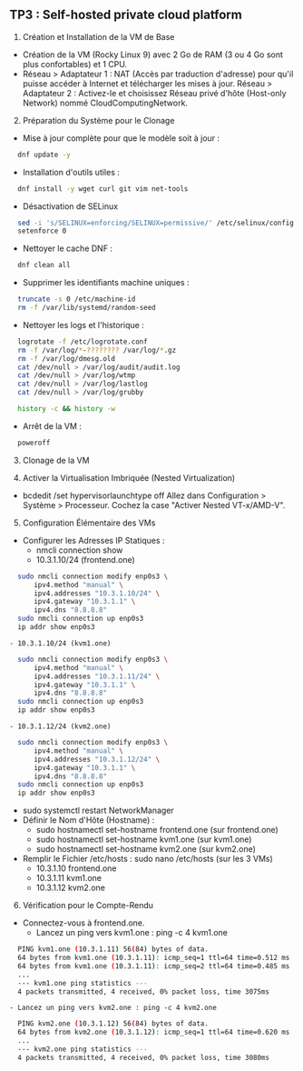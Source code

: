 ## TP3 : Self-hosted private cloud platform

1. Création et Installation de la VM de Base
 - Création de la VM (Rocky Linux 9) avec 2 Go de RAM (3 ou 4 Go sont plus confortables) et 1 CPU.
 - Réseau > Adaptateur 1 : NAT (Accès par traduction d'adresse) pour qu'il puisse accéder à Internet et télécharger les mises à jour. Réseau > Adaptateur 2 : Activez-le et choisissez Réseau privé d'hôte (Host-only Network) nommé CloudComputingNetwork.

2. Préparation du Système pour le Clonage
 - Mise à jour complète pour que le modèle soit à jour : 
```bash 
  dnf update -y 
```

 - Installation d'outils utiles : 
```bash
  dnf install -y wget curl git vim net-tools 
```

 - Désactivation de SELinux
```bash
  sed -i 's/SELINUX=enforcing/SELINUX=permissive/' /etc/selinux/config
  setenforce 0
```

 - Nettoyer le cache DNF : 
```bash 
  dnf clean all 
```

 - Supprimer les identifiants machine uniques : 
```bash 
  truncate -s 0 /etc/machine-id
  rm -f /var/lib/systemd/random-seed
```

 - Nettoyer les logs et l'historique : 
```bash 
  logrotate -f /etc/logrotate.conf
  rm -f /var/log/*-???????? /var/log/*.gz
  rm -f /var/log/dmesg.old
  cat /dev/null > /var/log/audit/audit.log
  cat /dev/null > /var/log/wtmp
  cat /dev/null > /var/log/lastlog
  cat /dev/null > /var/log/grubby

  history -c && history -w
```

 - Arrêt de la VM : 
```bash 
  poweroff
```

3. Clonage de la VM

4. Activer la Virtualisation Imbriquée (Nested Virtualization)
 - bcdedit /set hypervisorlaunchtype off
Allez dans Configuration > Système > Processeur.
Cochez la case "Activer Nested VT-x/AMD-V".

5. Configuration Élémentaire des VMs
 - Configurer les Adresses IP Statiques : 
    - nmcli connection show 
    - 10.3.1.10/24 (frontend.one)
```bash
  sudo nmcli connection modify enp0s3 \
      ipv4.method "manual" \
      ipv4.addresses "10.3.1.10/24" \
      ipv4.gateway "10.3.1.1" \
      ipv4.dns "8.8.8.8"
  sudo nmcli connection up enp0s3
  ip addr show enp0s3
```
    - 10.3.1.10/24 (kvm1.one)
```bash
  sudo nmcli connection modify enp0s3 \
      ipv4.method "manual" \
      ipv4.addresses "10.3.1.11/24" \
      ipv4.gateway "10.3.1.1" \
      ipv4.dns "8.8.8.8"
  sudo nmcli connection up enp0s3
  ip addr show enp0s3
``` 
    - 10.3.1.12/24 (kvm2.one)
```bash
  sudo nmcli connection modify enp0s3 \
      ipv4.method "manual" \
      ipv4.addresses "10.3.1.12/24" \
      ipv4.gateway "10.3.1.1" \
      ipv4.dns "8.8.8.8"
  sudo nmcli connection up enp0s3
  ip addr show enp0s3
```
 - sudo systemctl restart NetworkManager
 - Définir le Nom d'Hôte (Hostname) : 
    - sudo hostnamectl set-hostname frontend.one (sur frontend.one)
    - sudo hostnamectl set-hostname kvm1.one (sur kvm1.one)
    - sudo hostnamectl set-hostname kvm2.one (sur kvm2.one)
 - Remplir le Fichier /etc/hosts : sudo nano /etc/hosts (sur les 3 VMs)
    - 10.3.1.10   frontend.one
    - 10.3.1.11   kvm1.one
    - 10.3.1.12   kvm2.one

6. Vérification pour le Compte-Rendu
 - Connectez-vous à frontend.one. 
    - Lancez un ping vers kvm1.one : ping -c 4 kvm1.one
```bash
  PING kvm1.one (10.3.1.11) 56(84) bytes of data.
  64 bytes from kvm1.one (10.3.1.11): icmp_seq=1 ttl=64 time=0.512 ms
  64 bytes from kvm1.one (10.3.1.11): icmp_seq=2 ttl=64 time=0.485 ms
  ...
  --- kvm1.one ping statistics ---
  4 packets transmitted, 4 received, 0% packet loss, time 3075ms
```
    - Lancez un ping vers kvm2.one : ping -c 4 kvm2.one
```bash
  PING kvm2.one (10.3.1.12) 56(84) bytes of data.
  64 bytes from kvm2.one (10.3.1.12): icmp_seq=1 ttl=64 time=0.620 ms
  ...
  --- kvm2.one ping statistics ---
  4 packets transmitted, 4 received, 0% packet loss, time 3080ms
```